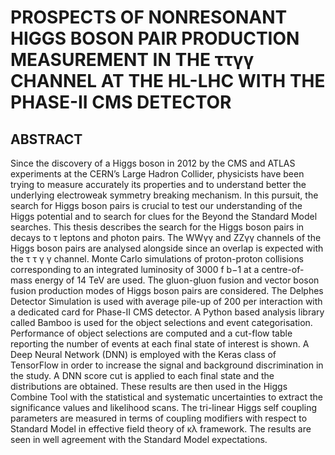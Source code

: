 # PROSPECTS OF NONRESONANT HIGGS BOSON PAIR PRODUCTION MEASUREMENT IN THE ττγγ CHANNEL AT THE HL-LHC WITH THE PHASE-II CMS DETECTOR

## ABSTRACT

Since the discovery of a Higgs boson in 2012 by the CMS and ATLAS experiments at the CERN’s Large Hadron Collider, physicists have been trying to measure accurately its properties and to understand better the underlying electroweak symmetry breaking mechanism. In this pursuit, the search for Higgs boson pairs is crucial to test our understanding of the Higgs potential and to search for clues for the Beyond the Standard Model searches. This thesis describes the search for the Higgs boson pairs in decays to τ leptons and photon pairs. The WWγγ and ZZγγ channels of the Higgs boson pairs are analysed alongside since an overlap is expected with the τ τ γ γ channel. Monte Carlo simulations of proton-proton collisions corresponding to an integrated luminosity of 3000 f b−1 at a centre-of-mass energy of 14 TeV are used. The gluon-gluon fusion and vector boson fusion production modes of Higgs boson pairs are considered. The Delphes Detector Simulation is used with average pile-up of 200 per interaction with a dedicated card for Phase-II CMS detector. A Python based analysis library called Bamboo is used for the object selections and event categorisation. Performance of object selections are computed and a cut-flow table reporting the number of events at each final state of interest is shown. A Deep Neural Network (DNN) is employed with the Keras class of TensorFlow in order to increase the signal and background discrimination in the study. A DNN score cut is applied to each final state and the distributions are obtained. These results are then used in the Higgs Combine Tool with the statistical and systematic uncertainties to extract the significance values and likelihood scans. The tri-linear Higgs self coupling parameters are measured in terms of coupling modifiers with respect to Standard Model in effective field theory of κλ framework. The results are seen in well agreement with the Standard Model expectations.
